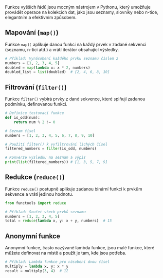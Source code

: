 Funkce vyšších řádů jsou mocným nástrojem v Pythonu, který umožňuje provádět operace na kolekcích dat, jako jsou seznamy, slovníky nebo n-tice, elegantním a efektivním způsobem.

## Mapování (`map()`)
Funkce `map()` aplikuje danou funkci na každý prvek v zadané sekvenci (seznamu, n-tici atd.) a vrátí iterátor obsahující výsledky.

```python
# Příklad: Vynásobení každého prvku seznamu číslem 2
numbers = [1, 2, 3, 4, 5]
doubled = map(lambda x: x * 2, numbers)
doubled_list = list(doubled)  # [2, 4, 6, 8, 10]
```

## Filtrování (`filter()`)
Funkce `filter()` vybírá prvky z dané sekvence, které splňují zadanou podmínku, definovanou funkcí.
```Python
# Definice testovací funkce
def is_odd(num):
    return num % 2 != 0

# Seznam čísel
numbers = [1, 2, 3, 4, 5, 6, 7, 8, 9, 10]

# Použití filter() k vyfiltrování lichých čísel
filtered_numbers = filter(is_odd, numbers)

# Konverze výsledku na seznam a výpis
print(list(filtered_numbers)) # [1, 3, 5, 7, 9]
```

## Redukce (`reduce()`)
Funkce `reduce()` postupně aplikuje zadanou binární funkci k prvkům sekvence a vrátí jedinou hodnotu.
```Python
from functools import reduce

# Příklad: Součet všech prvků seznamu
numbers = [1, 2, 3, 4, 5]
total = reduce(lambda x, y: x + y, numbers)  # 15
```

## Anonymní funkce
Anonymní funkce, často nazývané lambda funkce, jsou malé funkce, které můžete definovat na místě a použít je tam, kde jsou potřeba.
```Python
# Příklad: Lambda funkce pro násobení dvou čísel
multiply = lambda x, y: x * y
result = multiply(3, 4)  # 12

```